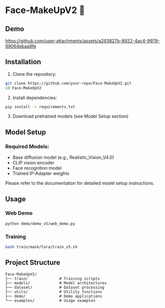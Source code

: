 # Face-MakeUpV2 🎨
## Demo

https://github.com/user-attachments/assets/a293827b-8922-4ac4-9978-99064ebaa9fe

## Installation

1. Clone the repository:
```bash
git clone https://github.com/your-repo/Face-MakeUpV2.git
cd Face-MakeUpV2
```

2. Install dependencies:
```bash
pip install -r requirements.txt
```

3. Download pretrained models (see Model Setup section)

## Model Setup

### Required Models:
- Base diffusion model (e.g., Realistic_Vision_V4.0)
- CLIP vision encoder
- Face recognition model
- Trained IP-Adapter weights

Please refer to the documentation for detailed model setup instructions.

## Usage

### Web Demo
```bash
python demo/demo_v5/web_demo.py
```

### Training
```bash
bash train/mask/lora/train_v5.sh
```

## Project Structure

```
Face-MakeUpV2/
├── train/              # Training scripts
├── models/             # Model architectures
├── dataset/            # Dataset processing
├── utils/              # Utility functions
├── demo/               # Demo applications
└── examples/           # Usage examples
```

